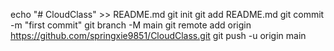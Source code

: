 echo "# CloudClass" >> README.md
git init
git add README.md
git commit -m "first commit"
git branch -M main
git remote add origin https://github.com/springxie9851/CloudClass.git
git push -u origin main
